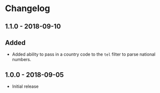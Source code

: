 # Changelog

## 1.1.0 - 2018-09-10

## Added

- Added ability to pass in a country code to the `tel` filter to parse national numbers.

## 1.0.0 - 2018-09-05

- Initial release

